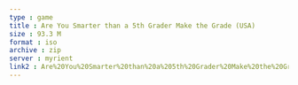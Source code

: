 ```yaml
---
type : game
title : Are You Smarter than a 5th Grader Make the Grade (USA)
size : 93.3 M
format : iso
archive : zip
server : myrient
link2 : Are%20You%20Smarter%20than%20a%205th%20Grader%20Make%20the%20Grade%20%28USA%29
---
```

